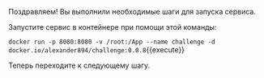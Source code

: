 Поздравляем! Вы выполнили необходимые шаги для запуска сервиса.

Запустите сервис в контейнере при помощи этой команды:

`docker run -p 8080:8080 -v /root:/App --name challenge -d docker.io/alexander894/challenge:0.0.8`{{execute}} 

Теперь переходите к следующему шагу.